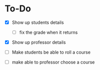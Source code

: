 # To-Do

- [x] Show up students details
    - [ ] fix the grade when it returns
- [x] Show up professor details
- [ ] Make students be able to roll a course
- [ ] make able to professor choose a course


